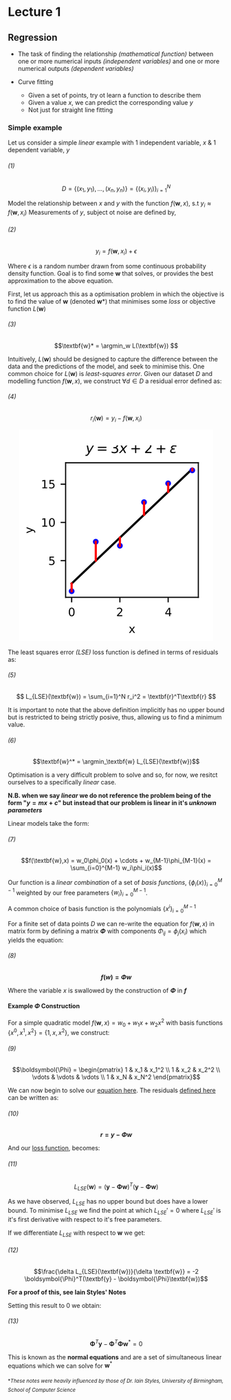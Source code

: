 # Lecture 1

## Regression

- The task of finding the relationship *(mathematical function)* between one or more numerical inputs *(independent variables)* and one or more numerical outputs *(dependent variables)*

- Curve fitting
  - Given a set of points, try ot learn a function to describe them
  - Given a value $x$, we can predict the corresponding value $y$
  - Not just for straight line fitting

### Simple example

Let us consider a simple *linear* example with 1 independent variable, $x$ & 1 dependent variable, $y$

###### (1)

$$D = \{(x_1,y_1),...,(x_n,y_n)\} = \{(x_i,y_i)\}_{i=1}^N$$

Model the relationship between $x$ and $y$ with the function $f(\textbf{w},x)$, s.t $y_i \approx f(\textbf{w},x_i)$
Measurements of $y$, subject ot noise are defined by,


###### (2)

$$y_i = f(\textbf{w},x_i) + \epsilon$$

Where $\epsilon$ is a random number drawn from some continuous probability density function.
Goal is to find some $\textbf{w}$ that solves, or provides the best approximation to the above equation.


First, let us approach this as a optimisation problem in which the objective is to find the value of **w** (denoted **w***) that minimises some *loss* or objective function $L(\textbf{w})$

###### (3)


$$\textbf{w}* = \argmin_w L(\textbf{w}) $$

Intuitively, $L(\textbf{w})$ should be designed to capture the difference between the data and the predictions of the model, and seek to minimise this. 
One common choice for $L(\textbf{w})$ is *least-squares error*. Given our dataset $D$ and modelling function $f(\textbf{w},x)$, we construct $\forall d \in D$ a residual error defined as:

###### (4)

$$ r_i(\textbf{w}) = y_i - f(\textbf{w}, x_i)$$


<!-- ![Graph showing residuals](../resources/residuals.png) -->

<div style="text-align:center"><img src="../resources/residuals.png" /></div>

The least squares error *(LSE)* loss function is defined in terms of residuals as:

###### (5)


$$ L_{LSE}(\textbf{w}) = \sum_{i=1}^N r_i^2 = \textbf{r}^T\textbf{r} $$


It is important to note that the above definition implicitly has no upper bound but is restricted to being strictly posive, thus, allowing us to find a minimum value.

###### (6)

$$\textbf{w}^* = \argmin_\textbf{w} L_{LSE}(\textbf{w})$$

Optimisation is a very difficult problem to solve and so, for now, we resitct ourselves to a specifically *linear* case. 

**N.B. when we say *linear* we do not reference the problem being of the form "$y = mx + c$" but instead that our problem is linear in it's *unknown parameters***

Linear models take the form: 

###### (7)


$$f(\textbf{w},x) = w_0\phi_0(x) + \cdots + w_{M-1}\phi_{M-1}(x) = \sum_{i=0}^{M-1} w_i\phi_i(x)$$ 

Our function is a *linear combination* of a set of *basis functions*, $\{\phi_i(x) \}_{i=0}^{M-1}$ weighted by our free parameters $\{w_i\}_{i=0}^{M-1}$.

A common choice of basis function is the polynomials $\{x^i\}_{i=0}^{M-1}$

For a finite set of data points $D$ we can re-write the equation for $f(\textbf{w},x)$ in matrix form by defining a matrix **$\Phi$** with components $\Phi_{ij} = \phi_j(x_i)$ which yields the equation:

###### (8)

**$$f(w) = \Phi w$$**

Where the variable $x$ is swallowed by the construction of **$\Phi$** in **$f$**

#### Example $\Phi$ Construction 

For a simple quadratic model $f(\textbf{w},x) = w_0 + w_1x+ w_2x^2$ with basis functions $\{x^0,x^1,x^2\} = \{1,x,x^2\}$, we construct: 

###### (9)

$$\boldsymbol{\Phi} = 
\begin{pmatrix} 
1 & x_1 & x_1^2  \\
1 & x_2 & x_2^2  \\
\vdots & \vdots & \vdots \\
1 & x_N & x_N^2
\end{pmatrix}$$

We can now begin to solve our [equation here](#3). The residuals [defined here](#4) can be written as:

###### (10)

**$$r = y - \Phi w$$** 

And our [loss function](#6), becomes:

###### (11)

$$L_{LSE}(\textbf{w}) = (\textbf{y}-\boldsymbol{\Phi}\textbf{w})^T(\textbf{y}-\boldsymbol{\Phi}\textbf{w})$$


As we have observed, $L_{LSE}$ has no upper bound but does have a lower bound. To minimise $L_{LSE}$ we find the point at which $L_{LSE}' = 0$ where $L_{LSE}'$ is it's first derivative with respect to it's free parameters. 

If we differentiate $L_{LSE}$ with respect to $\textbf{w}$ we get:

###### (12)

$$\frac{\delta L_{LSE}(\textbf{w})}{\delta \textbf{w}} = -2 \boldsymbol{\Phi}^T(\textbf{y} - \boldsymbol{\Phi}\textbf{w})$$

**For a proof of this, see Iain Styles' Notes**

Setting this result to 0 we obtain: 

###### (13) 

$$\boldsymbol{\Phi}^T\textbf{y} - \boldsymbol{\Phi}^T\boldsymbol{\Phi}\textbf{w}^*=0$$

This is known as the **normal equations** and are a set of simultaneous linear equations which we can solve for $\textbf{w}^*$

<sub>**These notes were heavily influenced by those of Dr. Iain Styles, University of Birmingham, School of Computer Science*</sub>